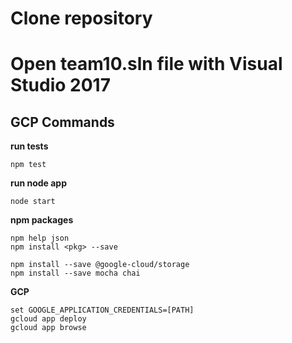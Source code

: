 # Clone repository
# Open team10.sln file with Visual Studio 2017








## GCP Commands
**run tests**
```
npm test
```

**run node app**
```
node start

```
**npm packages**
```
npm help json
npm install <pkg> --save

npm install --save @google-cloud/storage
npm install --save mocha chai
```

**GCP**
```
set GOOGLE_APPLICATION_CREDENTIALS=[PATH]
gcloud app deploy
gcloud app browse
```
